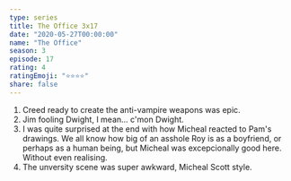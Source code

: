 ```yaml
---
type: series
title: The Office 3x17
date: "2020-05-27T00:00:00"
name: "The Office"
season: 3
episode: 17
rating: 4
ratingEmoji: "⭐️⭐️⭐️⭐️"
share: false
---
```


1. Creed ready to create the anti-vampire weapons was epic.
2. Jim fooling Dwight, I mean... c'mon Dwight.
3. I was quite surprised at the end with how Micheal reacted to Pam's drawings. We all know how big of an asshole Roy is as a boyfriend, or perhaps as a human being, but Micheal was excepcionally good here. Without even realising.
4. The unversity scene was super awkward, Micheal Scott style.
